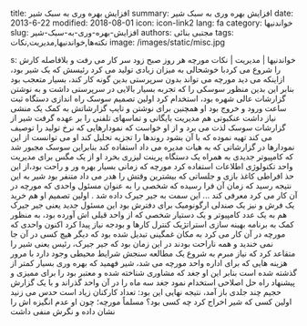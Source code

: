 title: افزایش بهره وری  به سبک شیر
summary: افزایش بهره وری  به سبک شیر
date: 2013-6-22
modified: 2018-08-01
icon:  icon-link2
lang: fa
category: خواندنیها
slug: افزایش-بهره-وری-به-سبک-شیر
authors: مجتبی بنائی
tags: نکته‌ها,خواندنیها,مدیریت,نکات
image: /images/static/misc.jpg

s: خواندنیها | مدیریت | نکات مورچه هر روز صبح زود سر کار می رفت و بلافاصله کارش را شروع می کردبا خوشحالی به میزان زیادی تولید می کرد  رئیسش که یک شیر بود، ازاینکه می دید مورچه می تواند بدون سرپرستی بدین گونه کار کند، بسیار متعجب بود  بنابر این بدین منظور سوسکی را که تجربه بسیار بالایی در سرپرستی داشت و به نوشتن گزارشات عالی شهره بود، استخدام کرد  اولین تصمیم سوسک راه اندازی دستگاه ثبت ساعت ورود و خروج بود  او همچنین برای نوشتن و تایپ گزارشاتش به کمک یک منشی نیاز داشت   عنکبوتی هم مدیریت بایگانی و تماسهای تلفنی را بر عهده گرفت    شیر از گزارشات سوسک لذت می برد و از او خواست که نمودارهایی که نرخ تولید  را توصیف می کند تهیه نموده که با آن بشود روندها را تجزیه تحلیل کند  او می توانست از این نمودارها در گزارشاتی که به هیات مدیره می داد استفاده کند  بنابراین سوسک مجبور شد که کامپیوتر جدیدی به همراه یک دستگاه پرینت لیزری بخرد  او از یک مگس برای مدیریت واحد تکنولوژی اطلاعات استفاده کرد    مورچه که زمانی بسیار بهره ور و راحت بود،از این حذ افراطی کاغذ بازی و جلساتی که بیشترین وقتش را هدر می داد متنفر بود  شیر به این نتیجه رسید که زمان آن فرا رسیده که شخصی را به عنوان مسئول واحدی  که مورچه در آن کار می کرد معرفی کند ...  این سمت به جیر جیرک داده شد .  اولین تصمیم او هم خرید یک فرش و نیز یک صندلی ارگونومیک برای دفترش بود  این مسئول جدید یعنی جیر جیرک هم به یک عدد کامپیوتر و یک دستیار شخصی  که از واحد قبلی اش آورده بود، به منظور کمک به برنامه بهینه سازی استراتژیک  کنترل کارها و بودجه نیاز پیدا کرد    اکنون واحدی که مورچه در آن کار می کرد به مکان غمگینی تبدیل شده بود که دیگر هیچ کسی در آن جا نمی خندید و همه ناراحت بودند  در این زمان بود که جیر جیرک، رئیس یعنی شیر را متقاعد کرد که نیاز مبرم به شروع یک مطالعه سنجش شرایط محیطی وجود دارد  با مرور هزینه هایی که برای اداره واحد مورچه می شد،  شیر فهمید که بهره وری بسیار کمتر از گذشته شده است    بنابر این او جغد که مشاوری شناخته شده و معتبر بود را برای ممیزی و پیشنهاد راه حل اصلاحی استخدام نمود  جغد سه ماه را در آن واحد گذراند و با یک گزارش حجیم چند جلدی باز آمد،  نتیجه نهایی این بود: تعداد کارکنان زیاد است    حدس می زنید اولین کسی که شیر اخراج کرد چه کسی بود؟  مسلماً مورچه؛ چون او عدم انگیزه اش را نشان داده و نگرش منفی داشت